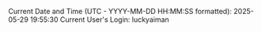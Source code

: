 Current Date and Time (UTC - YYYY-MM-DD HH:MM:SS formatted): 2025-05-29 19:55:30
Current User's Login: luckyaiman
